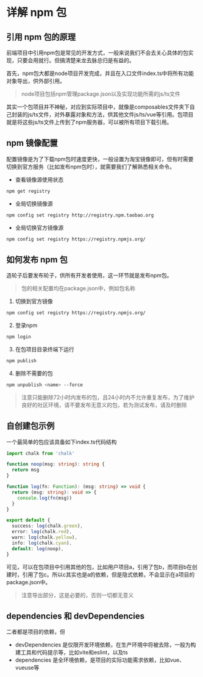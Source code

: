 # 详解 npm 包

## 引用 npm 包的原理
前端项目中引用npm包是常见的开发方式，一般来说我们不会去关心具体的包实现，只要会用就行。但搞清楚来龙去脉总归是有益的。

首先，npm包大都是node项目开发完成，并且在入口文件index.ts中将所有功能对象导出，供外部引用。

> node项目包括npm管理package.json以及实现功能所需的js/ts文件

其实一个包项目并不神秘，对应到实际项目中，就像是composables文件夹下自己封装的js/ts文件，对外暴露对象和方法，供其他文件js/ts/vue等引用。包项目就是将这些js/ts文件上传到了npm服务器，可以被所有项目下载引用。

## npm 镜像配置
配置镜像是为了下载npm包时速度更快，一般设置为淘宝镜像即可，但有时需要切换到官方服务（比如发布npm包时），就需要我们了解熟悉相关命令。

- 查看镜像源使用状态
```bash
npm get registry
```

- 全局切换镜像源
```bash
npm config set registry http://registry.npm.taobao.org
```

- 全局切换官方镜像源
```bash
npm config set registry https://registry.npmjs.org/
```

## 如何发布 npm 包
造轮子后要发布轮子，供所有开发者使用，这一环节就是发布npm包。

> 包的相关配置均在package.json中，例如包名称

1. 切换到官方镜像
```bash
npm config set registry https://registry.npmjs.org/
```

2. 登录npm
```bash
npm login
```

3. 在包项目目录终端下运行
```bash
npm publish
```

4. 删除不需要的包
```bash
npm unpublish <name> --force
```

> 注意只能删除72小时内发布的包，且24小时内不允许重复发布，为了维护良好的社区环境，请不要发布无意义的包，若为测试发布，请及时删除

## 自创建包示例
一个最简单的包应该具备如下index.ts代码结构
```ts
import chalk from 'chalk'

function noop(msg: string): string {
  return msg
}

function log(fn: Function): (msg: string) => void {
  return (msg: string): void => {
    console.log(fn(msg))
  }
}

export default {
  success: log(chalk.green),
  error: log(chalk.red),
  warn: log(chalk.yellow),
  info: log(chalk.cyan),
  default: log(noop),
}
```

可见，可以在包项目中引用其他的包，比如用户项目a，引用了包b，而项目b在创建时，引用了包c。所以c其实也是a的依赖，但是隐式依赖，不会显示在a项目的package.json中。

> 注意导出部分，这是必要的，否则一切都无意义

## dependencies 和 devDependencies
二者都是项目的依赖，但
- devDependencies 是仅限开发环境依赖，在生产环境中将被去除，一般为构建工具和代码提示等，比如vite和eslint，以及ts
- dependencies 是全环境依赖，是项目的实际功能需求依赖，比如vue、vueuse等